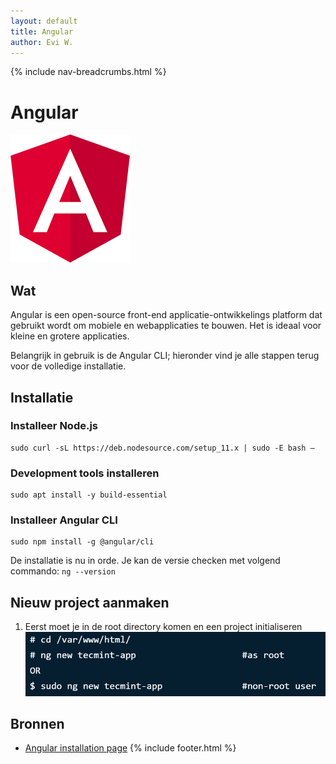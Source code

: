 ```yaml
---
layout: default
title: Angular
author: Evi W.
---
```


{% include nav-breadcrumbs.html %}



# Angular

![Angular logo](../../media/logo/angular.png)

## Wat

Angular is een open-source front-end applicatie-ontwikkelings platform dat gebruikt wordt om mobiele en webapplicaties te bouwen. Het is ideaal voor kleine en grotere applicaties. 

Belangrijk in gebruik is de Angular CLI; hieronder vind je alle stappen terug voor de volledige installatie.

## Installatie

### Installeer Node.js
```
sudo curl -sL https://deb.nodesource.com/setup_11.x | sudo -E bash –
```

### Development tools installeren
```
sudo apt install -y build-essential
```

### Installeer Angular CLI
```
sudo npm install -g @angular/cli
```

De installatie is nu in orde. Je kan de versie checken met volgend commando: ```ng --version ```

## Nieuw project aanmaken

1. Eerst moet je in de root directory komen en een project initialiseren
![Angular stap 1](../../media/logo/angular_stap1.png)

## Bronnen 

* [Angular installation page](https://www.tecmint.com/install-angular-cli-on-linux/)
{% include footer.html %}
